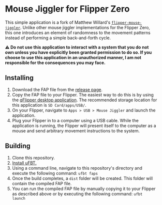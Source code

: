 # Mouse Jiggler for Flipper Zero
This simple application is a fork of Matthew Willard's [`flipper-mouse-jiggler`](https://github.com/matthewwwillard/flipper-mouse-jiggler). Unlike other mouse jiggler implementations for the Flipper Zero, this one introduces an element of randomness to the movement patterns instead of performing a simple back-and-forth cycle.

**⚠️ Do not use this application to interact with a system that you do not own unless you have explicitly been granted permission to do so. If you choose to use this application in an unauthorized manner, I am not responsible for the consequences you may face.**

## Installing
1. Download the FAP file from the [release page](https://github.com/DavidBerdik/flipper-mouse-jiggler/releases).
2. Copy the FAP file to your Flipper. The easiest way to do this is by using the [qFlipper desktop application](https://flipperzero.one/downloads). The recommended storage location for this application is `SD Card/apps/USB/`.
3. On your Flipper, navigate to `Apps > USB > Mouse Jiggler` and launch the application.
4. Plug your Flipper in to a computer using a USB cable. While the application is running, the Flipper will present itself to the computer as a mouse and send arbitrary movement instructions to the system.

## Building
1. Clone this repository.
2. [Install uFBT.](https://github.com/flipperdevices/flipperzero-ufbt)
3. Using a command line, navigate to this repository's directory and execute the following command: `ufbt faps`
4. Once the build completes, a `dist` folder will be created. This folder will contain the compiled FAP file.
5. You can run the compiled FAP file by manually copying it to your Flipper as described above or by executing the following command: `ufbt launch`
